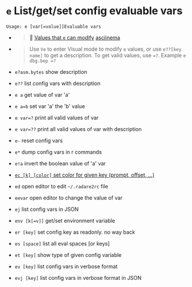 <!-- TITLE: e -->

#  `e` List/get/set config evaluable vars


```
Usage: e [var[=value]]Evaluable vars
```


- > 🚀 [Values that `e` can modify](/options/e/Values-that-e-can-modify) [asciinema](https://asciinema.org/a/AEden7PwhG0w3gcgvhB5qnEg7) 

- > Use `Ve` to enter Visual mode to modify `e` values, or use `e??[key name]` to get a description. To get valid values, use `=?`. Example `e dbg.bep =?`

- `e?asm.bytes` show description
- `e??` list config vars with description
- `e a` get value of var 'a'
- `e a=b` set var 'a' the 'b' value
- `e var=?` print all valid values of var
- `e var=??` print all valid values of var with description
- `e-` reset config vars
- `e*` dump config vars in r commands
- `e!a` invert the boolean value of 'a' var

- [ `ec [k] [color]` set color for given key (prompt, offset, ...)](/options/e/ec)
- `ed` open editor to edit `~/.radare2rc` file
- `eevar` open editor to change the value of var
- `ej` list config vars in JSON
- `env [k[=v]]` get/set environment variable
- `er [key]` set config key as readonly. no way back
- `es [space]` list all eval spaces [or keys]
- `et [key]` show type of given config variable
- `ev [key]` list config vars in verbose format
- `evj [key]` list config vars in verbose format in JSON

<p hidden>e!a eevar ej env er es et ev evj</p>
